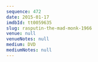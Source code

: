 ```yaml
---
sequence: 472
date: 2015-01-17
imdbId: tt0059635
slug: rasputin-the-mad-monk-1966
venue: null
venueNotes: null
medium: DVD
mediumNotes: null
---
```

